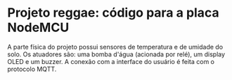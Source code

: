 # Projeto reggae: código para a placa NodeMCU
A parte física do projeto possui sensores de temperatura e de umidade do solo. Os atuadores são: uma bomba d'água (acionada por relé), um display OLED e um buzzer.
A conexão com a interface do usuário é feita com o protocolo MQTT.
